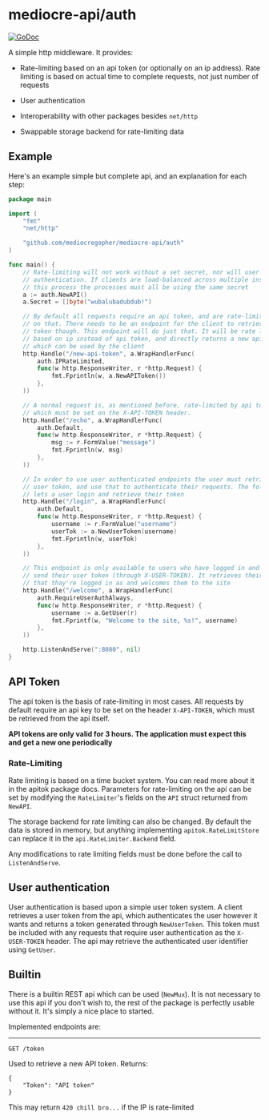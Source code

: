 # mediocre-api/auth

[![GoDoc](https://godoc.org/github.com/mediocregopher/mediocre-api/auth?status.svg)](https://godoc.org/github.com/mediocregopher/mediocre-api/auth)

A simple http middleware. It provides:

* Rate-limiting based on an api token (or optionally on an ip address). Rate
  limiting is based on actual time to complete requests, not just number of
  requests

* User authentication

* Interoperability with other packages besides `net/http`

* Swappable storage backend for rate-limiting data

## Example

Here's an example simple but complete api, and an explanation for each step:

```go
package main

import (
	"fmt"
	"net/http"

	"github.com/mediocregopher/mediocre-api/auth"
)

func main() {
	// Rate-limiting will not work without a set secret, nor will user
	// authentication. If clients are load-balanced across multiple instances of
	// this process the processes must all be using the same secret
	a := auth.NewAPI()
	a.Secret = []byte("wubalubadubdub!")

	// By default all requests require an api token, and are rate-limited based
	// on that. There needs to be an endpoint for the client to retrieve an api
	// token though. This endpoint will do just that. It will be rate limited
	// based on ip instead of api token, and directly returns a new api token
	// which can be used by the client
	http.Handle("/new-api-token", a.WrapHandlerFunc(
		auth.IPRateLimited,
		func(w http.ResponseWriter, r *http.Request) {
			fmt.Fprintln(w, a.NewAPIToken())
		},
	))

	// A normal request is, as mentioned before, rate-limited by api token,
	// which must be set on the X-API-TOKEN header.
	http.Handle("/echo", a.WrapHandlerFunc(
		auth.Default,
		func(w http.ResponseWriter, r *http.Request) {
			msg := r.FormValue("message")
			fmt.Fprintln(w, msg)
		},
	))

	// In order to use user authenticated endpoints the user must retrieve a
	// user token, and use that to authenticate their requests. The following
	// lets a user login and retrieve their token
	http.Handle("/login", a.WrapHandlerFunc(
		auth.Default,
		func(w http.ResponseWriter, r *http.Request) {
			username := r.FormValue("username")
			userTok := a.NewUserToken(username)
			fmt.Fprintln(w, userTok)
		},
	))

	// This endpoint is only available to users who have logged in and properly
	// send their user token (through X-USER-TOKEN). It retrieves their username
	// that thay're logged in as and welcomes them to the site
	http.Handle("/welcome", a.WrapHandlerFunc(
		auth.RequireUserAuthAlways,
		func(w http.ResponseWriter, r *http.Request) {
			username := a.GetUser(r)
			fmt.Fprintf(w, "Welcome to the site, %s!", username)
		},
	))

	http.ListenAndServe(":8080", nil)
}
```

## API Token

The api token is the basis of rate-limiting in most cases. All requests by
default require an api key to be set on the header `X-API-TOKEN`, which must be
retrieved from the api itself.

**API tokens are only valid for 3 hours. The application must expect this and
get a new one periodically**

### Rate-Limiting

Rate limiting is based on a time bucket system. You can read more about it in
the apitok package docs. Parameters for rate-limiting on the api can be set by
modifying the `RateLimiter`'s fields on the `API` struct returned from
`NewAPI`.

The storage backend for rate limiting can also be changed. By default the data
is stored in memory, but anything implementing `apitok.RateLimitStore` can
replace it in the `api.RateLimiter.Backend` field.

Any modifications to rate limiting fields must be done before the call to
`ListenAndServe`.

## User authentication

User authentication is based upon a simple user token system. A client retrieves
a user token from the api, which authenticates the user however it wants and
returns a token generated through `NewUserToken`. This token must be included
with any requests that require user authentication as the `X-USER-TOKEN` header.
The api may retrieve the authenticated user identifier using `GetUser`.

## Builtin

There is a builtin REST api which can be used (`NewMux`). It is not necessary to
use this api if you don't wish to, the rest of the package is perfectly usable
without it. It's simply a nice place to started.

Implemented endpoints are:

-----

```
GET /token
```

Used to retrieve a new API token. Returns:

```
{
    "Token": "API token"
}
```

This may return `420 chill bro...` if the IP is rate-limited
